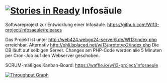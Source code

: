 [![Stories in Ready](https://badge.waffle.io/wi13-project/infosaeule.png?label=ready&title=Ready)](https://waffle.io/wi13-project/infosaeule)
Infosäule
==========

Softwareprojekt zur Entwicklung einer Infosäule.
https://github.com/WI13-project/infosaeule/releases

Das Projekt ist unter http://web424.webgo24-server6.de/WI13/index.php erreichbar. Alternativ http://ohli.bplaced.net/wi13/prototyp2/index.php
Die DB läuft auf selbigen Server.
Changes am PHP-Code werden alle 5 Minuten per Cron-Job auf den Webserver geschoben.

SCRUM-mäßiges Kanban-Board:
https://waffle.io/wi13-project/infosaeule

[![Throughput Graph](https://graphs.waffle.io/wi13-project/infosaeule/throughput.svg)](https://waffle.io/wi13-project/infosaeule/metrics) 


